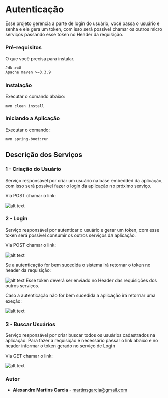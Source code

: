 # Autenticação

Esse projeto gerencia a parte de login do usuário, você passa o usuário e senha e ele gera um token, com isso será possível chamar os outros micro serviços passando esse token no Header da requisição.


### Pré-requisitos

O que você precisa para instalar.

```
Jdk >=8
Apache maven >=3.3.9
```

### Instalação

Executar o comando abaixo:

```
mvn clean install 
```

### Iniciando a Aplicação

Executar o comando:

```
mvn spring-boot:run
```

## Descrição dos Serviços

### 1 - Criação do Usuário
Serviço responsável por criar um usuário na base embedded da aplicação, com isso será possível fazer o login da aplicação no próximo serviço.

Via POST chamar o link:

![alt text](https://github.com/springboot-angular/imagens/blob/master/login4.png)


### 2 - Login
Serviço responsável por autenticar o usuário e gerar um token, com esse token será possível consumir os outros serviços da aplicação.

Via POST chamar o link:

![alt text](https://github.com/springboot-angular/imagens/blob/master/login1.png)

Se a autenticação for bem sucedida o sistema irá retornar o token no header da requisição:

![alt text](https://github.com/springboot-angular/imagens/blob/master/login2.png)
Esse token deverá ser enviado no Header das requisições dos outros serviços.

Caso a autenticação não for bem sucedida a aplicação irá retornar uma exeção:

![alt text](https://github.com/springboot-angular/imagens/blob/master/login3.png)

### 3 - Buscar Usuários
Serviço responsável por criar buscar todos os usuários cadastrados na aplicação.
Para fazer a requisição é necessário passar o link abaixo e no header informar o token gerado no serviço de Login

Via GET chamar o link:

![alt text](https://github.com/springboot-angular/imagens/blob/master/get-all-users.png)



### Autor

* **Alexandre Martins Garcia** - martinsgarcia@gmail.com
